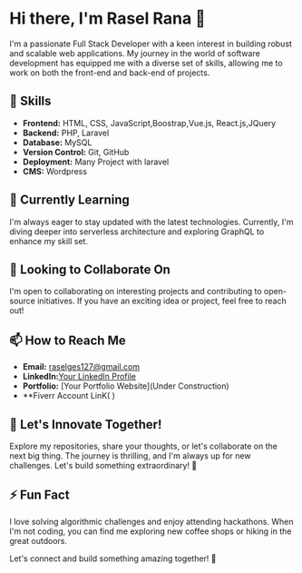 # Hi there, I'm Rasel Rana 👋

I'm a passionate Full Stack Developer with a keen interest in building robust and scalable web applications. My journey in the world of software development has equipped me with a diverse set of skills, allowing me to work on both the front-end and back-end of projects.

## 🚀 Skills

- **Frontend:** HTML, CSS, JavaScript,Boostrap,Vue.js, React.js,JQuery 
- **Backend:** PHP, Laravel
- **Database:** MySQL 
- **Version Control:** Git, GitHub
- **Deployment:** Many Project with laravel
- **CMS:** Wordpress

## 🌱 Currently Learning

I'm always eager to stay updated with the latest technologies. Currently, I'm diving deeper into serverless architecture and exploring GraphQL to enhance my skill set.

## 💼 Looking to Collaborate On

I'm open to collaborating on interesting projects and contributing to open-source initiatives. If you have an exciting idea or project, feel free to reach out!

## 📫 How to Reach Me

- **Email:** raselges127@gmail.com
- **LinkedIn:**[Your LinkedIn Profile](https://www.linkedin.com/in/rasel-rana-817b0624b/)
- **Portfolio:** [Your Portfolio Website](Under Construction)
- **Fiverr Account LinK( )

## 👾 Let's Innovate Together!
Explore my repositories, share your thoughts, or let's collaborate on the next big thing. The journey is thrilling, and I'm always up for new challenges. Let's build something extraordinary! 🌟

## ⚡ Fun Fact

I love solving algorithmic challenges and enjoy attending hackathons. When I'm not coding, you can find me exploring new coffee shops or hiking in the great outdoors.

Let's connect and build something amazing together! 🚀
